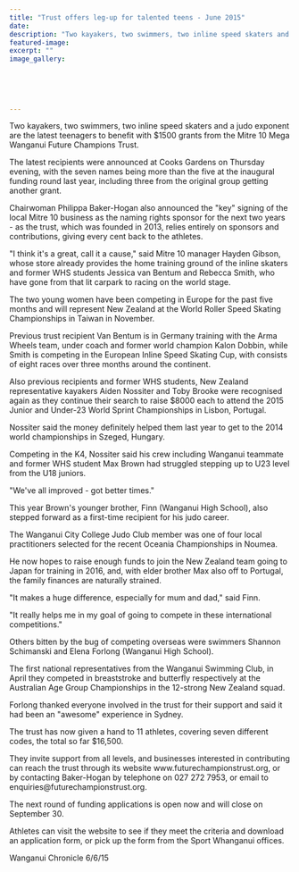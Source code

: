 ```yaml
---
title: "Trust offers leg-up for talented teens - June 2015"
date: 
description: "Two kayakers, two swimmers, two inline speed skaters and a judo exponent are the latest teenagers to benefit with $1500 grants from the Mitre 10 Mega Wanganui Future Champions Trust, Chronicle 6/6/15."
featured-image: 
excerpt: ""
image_gallery:
	
	
	
	
	
---
```


<p><span>Two kayakers, two swimmers, two inline speed skaters and a judo exponent are the latest teenagers to benefit with $1500 grants from the Mitre 10 Mega Wanganui Future Champions Trust.</span></p>
<p>The latest recipients were announced at Cooks Gardens on Thursday evening, with the seven names being more than the five at the inaugural funding round last year, including three from the original group getting another grant.</p>
<p>Chairwoman Philippa Baker-Hogan also announced the "key" signing of the local Mitre 10 business as the naming rights sponsor for the next two years - as the trust, which was founded in 2013, relies entirely on sponsors and contributions, giving every cent back to the athletes.</p>
<p>"I think it's a great, call it a cause," said Mitre 10 manager Hayden Gibson, whose store already provides the home training ground of the inline skaters and former WHS students Jessica van Bentum and Rebecca Smith, who have gone from that lit carpark to racing on the world stage.</p>
<p>The two young women have been competing in Europe for the past five months and will represent New Zealand at the World Roller Speed Skating Championships in Taiwan in November.</p>
<p>Previous trust recipient Van Bentum is in Germany training with the Arma Wheels team, under coach and former world champion Kalon Dobbin, while Smith is competing in the European Inline Speed Skating Cup, with consists of eight races over three months around the continent.</p>
<p>Also previous recipients and former WHS students, New Zealand representative kayakers Aiden Nossiter and Toby Brooke were recognised again as they continue their search to raise $8000 each to attend the 2015 Junior and Under-23 World Sprint Championships in Lisbon, Portugal.</p>
<p>Nossiter said the money definitely helped them last year to get to the 2014 world championships in Szeged, Hungary.</p>
<p>Competing in the K4, Nossiter said his crew including Wanganui teammate and former WHS student Max Brown had struggled stepping up to U23 level from the U18 juniors.</p>
<p>"We've all improved - got better times."</p>
<p>This year Brown's younger brother, Finn (Wanganui High School), also stepped forward as a first-time recipient for his judo career.</p>
<p>The Wanganui City College Judo Club member was one of four local practitioners selected for the recent Oceania Championships in Noumea.</p>
<p>He now hopes to raise enough funds to join the New Zealand team going to Japan for training in 2016, and, with elder brother Max also off to Portugal, the family finances are naturally strained.</p>
<p>"It makes a huge difference, especially for mum and dad," said Finn.</p>
<p>"It really helps me in my goal of going to compete in these international competitions."</p>
<p>Others bitten by the bug of competing overseas were swimmers Shannon Schimanski and Elena Forlong (Wanganui High School).</p>
<p>The first national representatives from the Wanganui Swimming Club, in April they competed in breaststroke and butterfly respectively at the Australian Age Group Championships in the 12-strong New Zealand squad.</p>
<p>Forlong thanked everyone involved in the trust for their support and said it had been an "awesome" experience in Sydney.</p>
<p>The trust has now given a hand to 11 athletes, covering seven different codes, the total so far $16,500.</p>
<p>They invite support from all levels, and businesses interested in contributing can reach the trust through its website www.futurechampionstrust.org, or by contacting Baker-Hogan by telephone on 027 272 7953, or email to enquiries@futurechampionstrust.org.</p>
<p>The next round of funding applications is open now and will close on September 30.</p>
<p>Athletes can visit the website to see if they meet the criteria and download an application form, or pick up the form from the Sport Whanganui offices.</p>
<p>Wanganui Chronicle 6/6/15</p>

